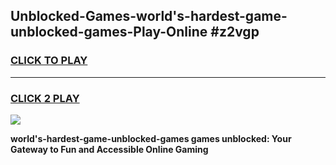 
## Unblocked-Games-world's-hardest-game-unblocked-games-Play-Online #z2vgp
<h3>
<a href="https://news.freeplayer.one?title=world's-hardest-game-unblocked-games&ref=3">CLICK TO PLAY</a></h3>
<hr>

<h3>
<a href="https://news.freeplayer.one?title=world's-hardest-game-unblocked-games&ref=3">CLICK 2 PLAY</a>
  
</h3>

<a href="https://news.freeplayer.one?title=world's-hardest-game-unblocked-games&ref=3"><img src="https://clearcache.store/games.png"></a>


**world's-hardest-game-unblocked-games games unblocked: Your Gateway to Fun and Accessible Online Gaming**
